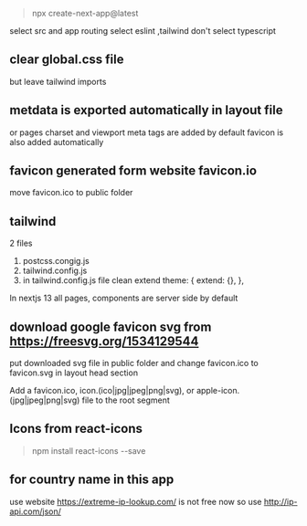 > npx create-next-app@latest

select src and app routing
select eslint ,tailwind
don't select typescript

## clear global.css file
but leave tailwind imports

## metdata is exported automatically in layout file
 or pages
 charset and viewport meta tags are added by default 
favicon is also added automatically

## favicon generated form website favicon.io
 move favicon.ico to public folder

  ## tailwind
 2 files
 1. postcss.congig.js
 2. tailwind.config.js
 3. in tailwind.config.js file clean  extend
  theme: {
    extend: {},
  },

 In nextjs 13 all pages, components are server side by default

 ## download google favicon svg from https://freesvg.org/1534129544

 put downloaded svg file in public folder
 and change favicon.ico to favicon.svg in layout head section

 Add a favicon.ico, icon.(ico|jpg|jpeg|png|svg), or apple-icon.(jpg|jpeg|png|svg) file to the root segment


 ## Icons from react-icons
 >npm install react-icons --save

 ## for country name in this app
  use website https://extreme-ip-lookup.com/    is not free now
  so use   http://ip-api.com/json/